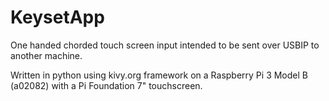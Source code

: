 # KeysetApp

One handed chorded touch screen input intended to be sent
over USBIP to another machine.

Written in python using kivy.org framework
on a Raspberry Pi 3 Model B (a02082) with a
Pi Foundation 7" touchscreen.

